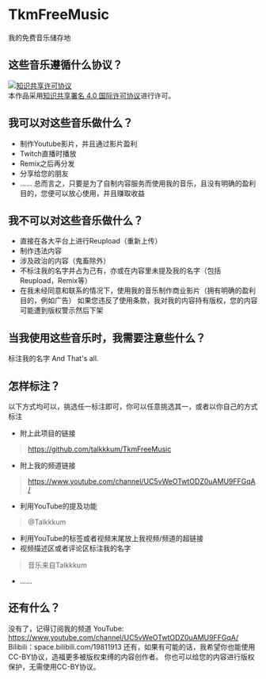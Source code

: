 # TkmFreeMusic
我的免费音乐储存地
## 这些音乐遵循什么协议？
<a rel="license" href="http://creativecommons.org/licenses/by/4.0/"><img alt="知识共享许可协议" style="border-width:0" src="https://i.creativecommons.org/l/by/4.0/88x31.png" /></a><br />本作品采用<a rel="license" href="http://creativecommons.org/licenses/by/4.0/">知识共享署名 4.0 国际许可协议</a>进行许可。
## 我可以对这些音乐做什么？
- 制作Youtube影片，并且通过影片盈利
- Twitch直播时播放
- Remix之后再分发
- 分享给您的朋友
- ……
总而言之，只要是为了自制内容服务而使用我的音乐，且没有明确的盈利目的，您便可以放心使用，并且赚取收益
## 我不可以对这些音乐做什么？
- 直接在各大平台上进行Reupload（重新上传）
- 制作违法内容
- 涉及政治的内容（鬼畜除外）
- 不标注我的名字并占为己有，亦或在内容里未提及我的名字（包括Reupload，Remix等）
- 在我未经同意和联系的情况下，使用我的音乐制作商业影片（拥有明确的盈利目的，例如广告）
如果您违反了使用条款，我对我的内容持有版权，您的内容可能遭到版权警示然后下架
## 当我使用这些音乐时，我需要注意些什么？
标注我的名字
And That's all.
## 怎样标注？
以下方式均可以，挑选任一标注即可，你可以任意挑选其一，或者以你自己的方式标注
- 附上此项目的链接
> https://github.com/talkkkum/TkmFreeMusic
- 附上我的频道链接
> https://www.youtube.com/channel/UC5vWeOTwtODZ0uAMU9FFGqA/
- 利用YouTube的提及功能
> @Talkkkum
- 利用YouTube的标签或者视频末尾放上我视频/频道的超链接
- 视频描述区或者评论区标注我的名字
> 音乐来自Talkkkum
- ……
## 还有什么？
没有了，记得订阅我的频道
YouTube: https://www.youtube.com/channel/UC5vWeOTwtODZ0uAMU9FFGqA/
Bilibili：space.bilibili.com/19811913
还有，如果有可能的话，我希望你也能使用CC-BY协议，造福更多被版权束缚的内容创作者。
你也可以给您的内容进行版权保护，无需使用CC-BY协议。
